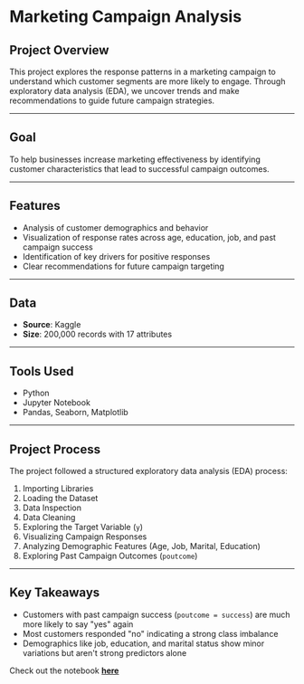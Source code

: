 # Marketing Campaign Analysis

## Project Overview

This project explores the response patterns in a marketing campaign to understand which customer segments are more likely to engage. Through exploratory data analysis (EDA), we uncover trends and make recommendations to guide future campaign strategies.

---

## Goal

To help businesses increase marketing effectiveness by identifying customer characteristics that lead to successful campaign outcomes.

---

## Features

- Analysis of customer demographics and behavior
- Visualization of response rates across age, education, job, and past campaign success
- Identification of key drivers for positive responses
- Clear recommendations for future campaign targeting

---

## Data

- **Source**: Kaggle
- **Size**: 200,000 records with 17 attributes

---

## Tools Used

- Python
- Jupyter Notebook
- Pandas, Seaborn, Matplotlib

---

## Project Process

The project followed a structured exploratory data analysis (EDA) process:

1. Importing Libraries  
2. Loading the Dataset  
3. Data Inspection  
4. Data Cleaning  
5. Exploring the Target Variable (`y`)  
6. Visualizing Campaign Responses  
7. Analyzing Demographic Features (Age, Job, Marital, Education)  
8. Exploring Past Campaign Outcomes (`poutcome`)

---

## Key Takeaways

- Customers with past campaign success (`poutcome = success`) are much more likely to say "yes" again
- Most customers responded "no" indicating a strong class imbalance
- Demographics like job, education, and marital status show minor variations but aren't strong predictors alone

Check out the notebook [**here**](https://github.com/theo-seun/marketing-campaign-analysis/blob/main/Marketing%20Campaign.ipynb)



